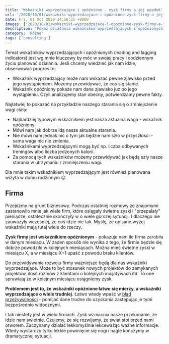 ```yaml
---
title: 'Wskaźniki wyprzedzające i opóźnione - zysk firmy a jej upadek'
url: '/2020/10/01/wskazniki-wyprzedzajace-i-opoznione-zysk-firmy-a-jej-upadek'
date: Fri, 01 Oct 2020 14:56:35 +0000
images: ['2020/10/01/wskazniki-wyprzedzajace-i-opoznione-zysk-firmy-a-jej-upadek/bankrupt.jpg']
description: "Pokaz działania wskaźników wyprzedzających i opóźnionych na działanie firmy"
category: 'Różne'
tags: ['consulting']
---
```

Temat wskaźników wyprzedzających i opóźnionych (leading and lagging indicators) jest wg mnie kluczowy by móc w swojej pracy i codziennym życiu planować działania. Jeśli chcemy wiedzieć jak nam idzie, obserwować progres to:
- Wskaźnik wyprzedzający może nam wskazać pewne zjawisko przed jego wystąpieniem. Możemy przewidywać, że coś się stanie.
- Wskaźnik opóźniony pokaże nam dane zjawisko już po jego wystąpieniu. Czyli analizujemy stan obecny, potwierdzamy pewne fakty.

Najłatwiej to pokazać na przykładzie naszego starania się o zmniejszenie wagi ciała:

- Najbardziej typowym wskaźnikiem jest nasza aktualna waga - wskaźnik opóźniony.
- Mówi nam jak dobrze idą nasze aktualne starania.
- Nie mówi nam jednak nic o tym jak będzie nam szło w przyszłości - sama waga nic nie zmienia.
- Wskaźnikami wyprzedzającymi mogą być np. liczba odbywanych treningów albo liczba jedzonych kalorii.
- Za pomocą tych wskaźników możemy przewidywać jak będą szły nasze starania w utrzymaniu / zmniejszeniu wagi. 
	
Dla mnie takim wskaźnikiem wyprzedzającym jest również planowana wizyta w domu rodzinnym 😉

## Firma

Przejdźmy na grunt biznesowy. Podczas ostatniej rozmowy ze znajomymi zastanowiło mnie jak wiele firm, które osiągały świetne zyski i "przepalały" pieniądze, ostatecznie skończyły w o wiele gorszej sytuacji. I dlaczego nie zauważyły wcześniej, że coś idzie nie tak. Myślę, że opisane wyżej wskaźniki mają tutaj wiele do rzeczy.

**Zysk firmy jest wskaźnikiem opóźnionym** - pokazuje nam ile firma zarobiła w danym miesiącu. W żaden sposób nie wynika z tego, że firmie będzie się dobrze powodziło w kolejnych miesiącach. Można mieć świetne zyski w miesiącu X, a w miesiącu X+1 upaść z powodu braku klientów.

Do przewidywania rozwoju firmy ważniejsze będą dla nas wskaźniki wyprzedzające. Może to być stosunek nowych projektów do zamykanych projektów, ilość rozmów z klientami o kolejnych inicjatywach itd. To one sprawiają że w kolejnym miesiącu osiągniemy zysk.

**Problemem jest to, że wskaźniki opóźnione łatwo się mierzy, a wskaźniki wyprzedzające o wiele trudniej**. Łatwo wtedy wpaść w [błąd przeżywalności](https://pl.wikipedia.org/wiki/B%C5%82%C4%85d_prze%C5%BCywalno%C5%9Bci) - pomijać dane trudne do uzyskania zastępując je tymi bezpośrednio widocznymi.

I tak niestety jest w wielu firmach. Zysk wzmacnia nasze przekonanie, że idzie nam świetnie. Czujemy, że się rozwijamy, że świat stoi przed nami otworem. Zaczynamy działać lekkomyślnie lekceważąc ważne informacje. Wtedy wystarczy tylko lekkie powinięcie się nogi i nagle kończymy w dramatycznej sytuacji.
